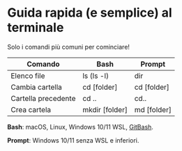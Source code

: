 # Guida rapida (e semplice) al terminale

Solo i comandi più comuni per cominciare!

| Comando             | Bash           | Prompt      |
| ------------------- | -------------- | ----------- |
| Elenco file         | ls (ls -l)     | dir         |
| Cambia cartella     | cd [folder]    | cd [folder] |
| Cartella precedente | cd ..          | cd..        |
| Crea cartela        | mkdir [folder] | md [folder] |

**Bash**: macOS, Linux, Windows 10/11 WSL, [GitBash](https://git-for-windows.github.io/).

**Prompt**: Windows 10/11 senza WSL e inferiori.
